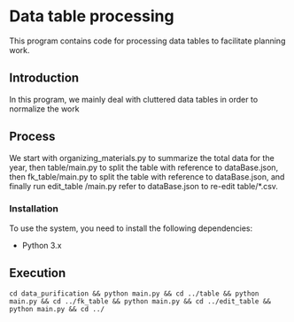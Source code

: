 # Data table processing
This program contains code for processing data tables to facilitate planning work.
## Introduction
In this program, we mainly deal with cluttered data tables in order to normalize the work
## Process
We start with organizing_materials.py to summarize the total data for the year, then table/main.py to split the table with reference to dataBase.json, then fk_table/main.py to split the table with reference to dataBase.json, and finally run edit_table /main.py refer to dataBase.json to re-edit table/*.csv.
### Installation
To use the system, you need to install the following dependencies:
- Python 3.x

## Execution
```
cd data_purification && python main.py && cd ../table && python main.py && cd ../fk_table && python main.py && cd ../edit_table && python main.py && cd ../
```